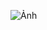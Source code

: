 ![Ảnh](https://private-user-images.githubusercontent.com/184716175/443990027-4ec7babc-e79a-42b7-9682-6e302c402956.png?jwt=eyJhbGciOiJIUzI1NiIsInR5cCI6IkpXVCJ9.eyJpc3MiOiJnaXRodWIuY29tIiwiYXVkIjoicmF3LmdpdGh1YnVzZXJjb250ZW50LmNvbSIsImtleSI6ImtleTUiLCJleHAiOjE3NDcyOTM3MDYsIm5iZiI6MTc0NzI5MzQwNiwicGF0aCI6Ii8xODQ3MTYxNzUvNDQzOTkwMDI3LTRlYzdiYWJjLWU3OWEtNDJiNy05NjgyLTZlMzAyYzQwMjk1Ni5wbmc_WC1BbXotQWxnb3JpdGhtPUFXUzQtSE1BQy1TSEEyNTYmWC1BbXotQ3JlZGVudGlhbD1BS0lBVkNPRFlMU0E1M1BRSzRaQSUyRjIwMjUwNTE1JTJGdXMtZWFzdC0xJTJGczMlMkZhd3M0X3JlcXVlc3QmWC1BbXotRGF0ZT0yMDI1MDUxNVQwNzE2NDZaJlgtQW16LUV4cGlyZXM9MzAwJlgtQW16LVNpZ25hdHVyZT1jODU5Mzc4Y2Y4YzQ3N2UwNjAyM2YxMjY5MWZlOTE1MDc3ZDdjNmQ5M2QzZTYwMmI0ZjdhM2EyMGRmNDY5OTBiJlgtQW16LVNpZ25lZEhlYWRlcnM9aG9zdCJ9.IczWLsutMcEOHhPI6ZqK6t4lJCVTipVOde1QzjVOsr0)
